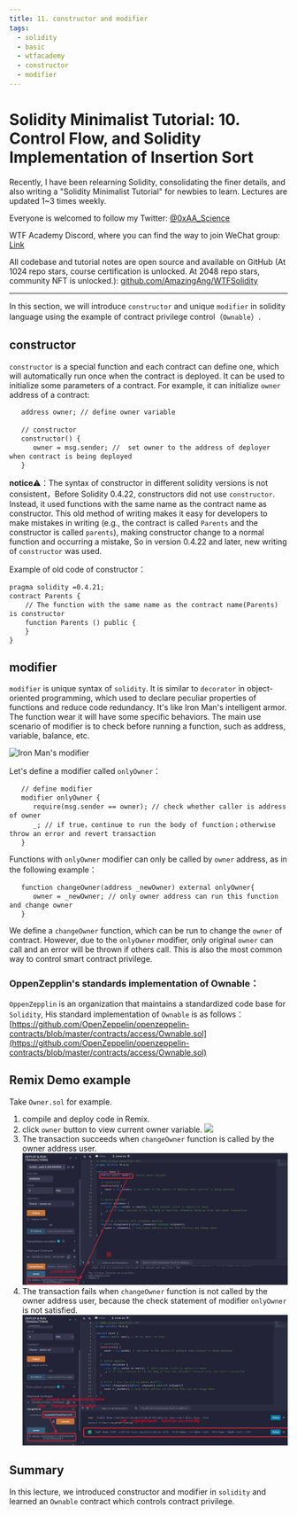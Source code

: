 ```yaml
---
title: 11. constructor and modifier
tags:
  - solidity
  - basic
  - wtfacademy
  - constructor
  - modifier
---
```


# Solidity Minimalist Tutorial: 10. Control Flow, and Solidity Implementation of Insertion Sort

Recently, I have been relearning Solidity, consolidating the finer details, and also writing a "Solidity Minimalist Tutorial" for newbies to learn. Lectures are updated 1~3 times weekly. 

Everyone is welcomed to follow my Twitter: [@0xAA_Science](https://twitter.com/0xAA_Science)

WTF Academy Discord, where you can find the way to join WeChat group: [Link](https://discord.gg/5akcruXrsk)

All codebase and tutorial notes are open source and available on GitHub (At 1024 repo stars, course certification is unlocked. At 2048 repo stars, community NFT is unlocked.): [github.com/AmazingAng/WTFSolidity](https://github.com/AmazingAng/WTFSolidity)

-----

In this section, we will introduce `constructor` and unique `modifier` in solidity language using the example of contract privilege control（`Ownable`）.

## constructor
`constructor` is a special function and each contract can define one, which will automatically run once when the contract is deployed. It can be used to initialize some parameters of a contract. For example, it can initialize `owner` address of a contract:
```solidity
   address owner; // define owner variable

   // constructor
   constructor() {
      owner = msg.sender; //  set owner to the address of deployer when contract is being deployed
   }
```

**notice**⚠️：The syntax of constructor in different solidity versions is not consistent，Before Solidity 0.4.22, constructors did not use `constructor`. Instead, it used functions with the same name as the contract name as constructor. This old method of writing makes it easy for developers to make mistakes in writing (e.g., the contract is called `Parents` and the constructor is called `parents`), making constructor change to a normal function and occurring a mistake, So in version 0.4.22 and later, new writing of `constructor` was used.

Example of old code of constructor：
```solidity
pragma solidity =0.4.21;
contract Parents {
    // The function with the same name as the contract name(Parents) is constructor
    function Parents () public {
    }
}
```
## modifier
`modifier` is unique syntax of `solidity`. It is similar to `decorator` in object-oriented programming, which used to declare peculiar properties of functions and reduce code redundancy. It's like Iron Man's intelligent armor. The function wear it will have some specific behaviors. The main use scenario of modifier is to check before running a function, such as address, variable, balance, etc.


![Iron Man's modifier](https://images.mirror-media.xyz/publication-images/nVwXsOVmrYu8rqvKKPMpg.jpg?height=630&width=1200)

Let's define a modifier called `onlyOwner`：
```solidity
   // define modifier
   modifier onlyOwner {
      require(msg.sender == owner); // check whether caller is address of owner
      _; // if true，continue to run the body of function；otherwise throw an error and revert transaction
   }
```
Functions with `onlyOwner` modifier can only be called by `owner` address, as in the following example：
```solidity
   function changeOwner(address _newOwner) external onlyOwner{
      owner = _newOwner; // only owner address can run this function and change owner
   }
```
We define a `changeOwner` function, which can be run to change the `owner` of contract. However, due to the `onlyOwner` modifier, only original `owner` can call and an error will be thrown if others call. This is also the most common way to control smart contract privilege.

### OppenZepplin's standards implementation of Ownable：
`OppenZepplin` is an organization that maintains a standardized code base for `Solidity`, His standard implementation of `Ownable` is as follows：
[https://github.com/OpenZeppelin/openzeppelin-contracts/blob/master/contracts/access/Ownable.sol](https://github.com/OpenZeppelin/openzeppelin-contracts/blob/master/contracts/access/Ownable.sol)

## Remix Demo example
Take `Owner.sol` for example.
1. compile and deploy code in Remix.
2. click `owner` button to view current owner variable.
    ![](img/11-1_en.jpg)
3. The transaction succeeds when `changeOwner` function is called by the owner address user.
    ![](img/11-2_en.jpg)
4. The transaction fails when `changeOwner` function is not called by the owner address user, because the check statement of modifier `onlyOwner` is not satisfied.
    ![](img/11-3_en.jpg)


## Summary
In this lecture, we introduced constructor and modifier in `solidity` and learned an `Ownable` contract which controls contract privilege.
